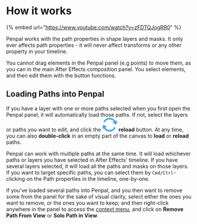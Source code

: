 # How it works

{% embed url="https://www.youtube.com/watch?v=zFDTQJogRR0" %}

Penpal works with the path properties in shape layers and masks. It only ever affects path properties - it will never affect transforms or any other property in your timeline.

You cannot drag elements in the Penpal panel (e.g points) to move them, as you can in the main After Effects composition panel. You select elements, and then edit them with the button functions.

## Loading Paths into Penpal

If you have a layer with one or more paths selected when you first open the Penpal panel, it will automatically load those paths. If not, select the layers or paths you want to edit, and click the ![](.gitbook/assets/reload.svg) **reload** button. At any time, you can also **double-click** in an empty part of the canvas to **load** or **reload** paths.

Penpal can work with multiple paths at the same time. It will load whichever paths or layers you have selected in After Effects' timeline. If you have several layers selected, it will load all the paths and masks on those layers. If you want to target specific paths, you can select them by `Cmd/Ctrl`-clicking on the Path properties in the timeline, one-by-one.

If you’ve loaded several paths into Penpal, and you then want to remove some from the panel for the sake of visual clarity, select either the ones you want to remove, or the ones you want to keep; and then right-click anywhere in the panel to access the [context menu](context-menu.md), and click on **Remove Path From View** or **Solo Path in View**.

